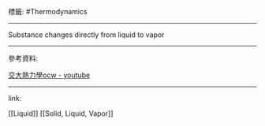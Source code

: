標籤: #Thermodynamics 

---

Substance changes directly from liquid to vapor

---

參考資料:

[交大熱力學ocw - youtube](https://youtube.com/playlist?list=PLj6E8qlqmkFt83RMhWiOggy669xF9Z3aA)

---

link:

[[Liquid]]
[[Solid, Liquid, Vapor]]